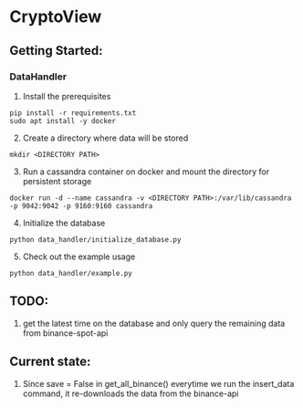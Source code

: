 # CryptoView

## Getting Started:

### DataHandler

1. Install the prerequisites
```console
pip install -r requirements.txt
sudo apt install -y docker
```
2. Create a directory where data will be stored
```console
mkdir <DIRECTORY PATH>
```
3. Run a cassandra container on docker and mount the directory for persistent storage
```console
docker run -d --name cassandra -v <DIRECTORY PATH>:/var/lib/cassandra -p 9042:9042 -p 9160:9160 cassandra
```
4. Initialize the database
```console
python data_handler/initialize_database.py
```
5. Check out the example usage
```console
python data_handler/example.py
```

## TODO:
1. get the latest time on the database and only query the remaining data from binance-spot-api

## Current state:
1. Since save = False in get_all_binance() everytime we run the insert_data command, it re-downloads the data from the binance-api
